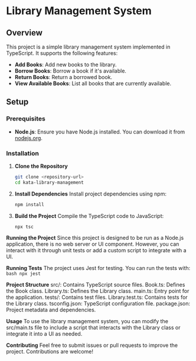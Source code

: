 # Library Management System

## Overview

This project is a simple library management system implemented in TypeScript. It supports the following features:
- **Add Books**: Add new books to the library.
- **Borrow Books**: Borrow a book if it's available.
- **Return Books**: Return a borrowed book.
- **View Available Books**: List all books that are currently available.

## Setup

### Prerequisites

- **Node.js**: Ensure you have Node.js installed. You can download it from [nodejs.org](https://nodejs.org/).

### Installation

1. **Clone the Repository**

   ```bash
   git clone <repository-url>
   cd kata-library-management
    ```
2. **Install Dependencies**
    Install project dependencies using npm:    

    ```bash
    npm install
    ```
3. **Build the Project**
    Compile the TypeScript code to JavaScript:
    ```bash
    npx tsc
    ```
**Running the Project**
Since this project is designed to be run as a Node.js application, there is no web server or UI component. However, you can interact with it through unit tests or add a custom script to integrate with a UI.

**Running Tests**
The project uses Jest for testing. You can run the tests with:
    ```bash
    npx jest
    ```

**Project Structure**
src/: Contains TypeScript source files.
Book.ts: Defines the Book class.
Library.ts: Defines the Library class.
main.ts: Entry point for the application.
tests/: Contains test files.
Library.test.ts: Contains tests for the Library class.
tsconfig.json: TypeScript configuration file.
package.json: Project metadata and dependencies.

**Usage**
To use the library management system, you can modify the src/main.ts file to include a script that interacts with the Library class or integrate it into a UI as needed.

**Contributing**
Feel free to submit issues or pull requests to improve the project. Contributions are welcome!